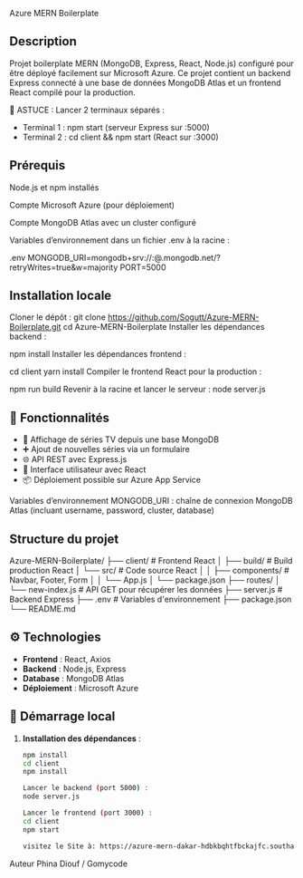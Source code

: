 Azure MERN Boilerplate

## Description
Projet boilerplate MERN (MongoDB, Express, React, Node.js) configuré pour être déployé facilement sur Microsoft Azure.
Ce projet contient un backend Express connecté à une base de données MongoDB Atlas et un frontend React compilé pour la production.

📌 ASTUCE :
Lancer 2 terminaux séparés :
- Terminal 1 : npm start (serveur Express sur :5000)
- Terminal 2 : cd client && npm start (React sur :3000)

## Prérequis
Node.js et npm installés

Compte Microsoft Azure (pour déploiement)

Compte MongoDB Atlas avec un cluster configuré

Variables d’environnement dans un fichier .env à la racine :

.env
MONGODB_URI=mongodb+srv://<username>:<password>@<cluster>.mongodb.net/<database>?retryWrites=true&w=majority
PORT=5000

## Installation locale
Cloner le dépôt :
git clone https://github.com/Sogutt/Azure-MERN-Boilerplate.git
cd Azure-MERN-Boilerplate
Installer les dépendances backend :


npm install
Installer les dépendances frontend :

cd client
yarn install
Compiler le frontend React pour la production :

npm run build
Revenir à la racine et lancer le serveur :
node server.js

## 📌 Fonctionnalités

- 🔎 Affichage de séries TV depuis une base MongoDB
- ➕ Ajout de nouvelles séries via un formulaire
- 🌐 API REST avec Express.js
- 🎨 Interface utilisateur avec React
- 📦 Déploiement possible sur Azure App Service

Variables d’environnement
MONGODB_URI : chaîne de connexion MongoDB Atlas (incluant username, password, cluster, database)

## Structure du projet

Azure-MERN-Boilerplate/
├── client/            # Frontend React
│   ├── build/         # Build production React
│   └── src/           # Code source React
│   │    ├── components/ # Navbar, Footer, Form
│   │    └── App.js
│   └── package.json
├── routes/
│   └── new-index.js # API GET pour récupérer les données
├── server.js # Backend Express
├── .env # Variables d'environnement
├── package.json
└── README.md

## ⚙️ Technologies

- **Frontend** : React, Axios
- **Backend** : Node.js, Express
- **Database** : MongoDB Atlas
- **Déploiement** : Microsoft Azure

## 🧪 Démarrage local

1. **Installation des dépendances** :
   ```bash
   npm install
   cd client
   npm install

   Lancer le backend (port 5000) :
   node server.js
   
   Lancer le frontend (port 3000) :
   cd client
   npm start

   visitez le Site à: https://azure-mern-dakar-hdbkbqhtfbckajfc.southafricanorth-01.azurewebsites.net/

Auteur
Phina Diouf / Gomycode

